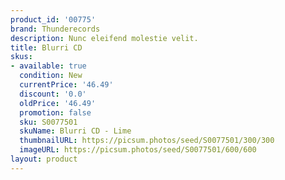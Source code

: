 ```yaml
---
product_id: '00775'
brand: Thunderecords
description: Nunc eleifend molestie velit.
title: Blurri CD
skus:
- available: true
  condition: New
  currentPrice: '46.49'
  discount: '0.0'
  oldPrice: '46.49'
  promotion: false
  sku: S0077501
  skuName: Blurri CD - Lime
  thumbnailURL: https://picsum.photos/seed/S0077501/300/300
  imageURL: https://picsum.photos/seed/S0077501/600/600
layout: product
---
```

